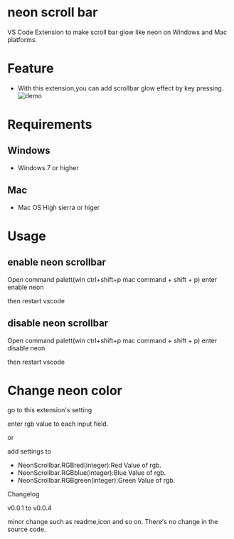 # neon scroll bar
VS Code Extension to make scroll bar glow like neon on Windows and Mac platforms.

# Feature
* With this extension,you can add scrollbar glow effect by key pressing.
![demo](https://user-images.githubusercontent.com/35868597/137056255-b472a35f-28f3-4a13-a467-89aef9d2e9df.gif)
# Requirements
## Windows

* Windows 7 or higher

## Mac
* Mac OS High sierra or higer
# Usage
## enable neon scrollbar
Open command palett(win ctrl+shift+p mac command + shift + p) enter enable neon

then restart vscode

## disable neon scrollbar
Open command palett(win ctrl+shift+p mac command + shift + p) enter disable neon

then restart vscode

# Change neon color

go to this extension's setting

enter rgb value to each input field.

or

add settings to
* NeonScrollbar.RGBred(integer):Red Value of rgb.
* NeonScrollbar.RGBblue(integer):Blue Value of rgb.
* NeonScrollbar.RGBgreen(integer):Green Value of rgb.

Changelog

v0.0.1 to v0.0.4 

minor change such as readme,icon and so on.
There's no change in the source code.
